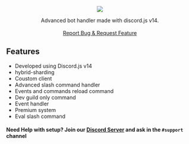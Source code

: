 <center><img src="https://capsule-render.vercel.app/api?type=waving&color=gradient&height=200&section=header&text=v14-Bot-Handler&fontSize=60&fontAlignY=35&animation=twinkling&fontColor=gradient" /></center>

  <p align="center">Advanced bot handler made with discord.js v14.
    <br />
    <br />
    <a href="https://github.com/jasonmidul/v14-Bot-Handler/issues">Report Bug & Request Feature</a>
  </p>
</p>

## Features

- Developed using Discord.js v14
- hybrid-sharding
- Coustom client
- Advanced slash command handler
- Events and commands reload command
- Dev guild only command
- Event handler
- Premium system
- Eval slash command

#### **Need Help with setup?** Join our [Discord Server](https://discord.gg/PZQT6c7gJn) and ask in the `#support` channel

